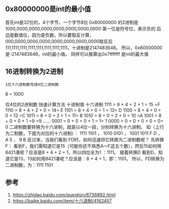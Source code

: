 
## 0x80000000是int的最小值


首先int是32位的，4个字节，一个字节8位
0x80000000 的2进制是
1000,0000,0000,0000,0000,0000,0000,0000
第一位是符号位，表示负的
后边是数值位，因为是负数，所以要取反计算，
000,0000,0000,0000,0000,0000,0000,0000取反后
111,1111,1111,1111,1111,1111,1111,1111，十进制是2147483648。
所以，0x80000000是-2147483648，int的最小值。
同样可以推算出0x7fffffff 是int的最大值

## 16进制转换为2进制

`1位十六进制数写成4位二进制数`

8 = 1000


仅4位的2进制数 快速计算方法 十进制值 十六进制
1111 = 8 + 4 + 2 + 1 = 15 =F
1110 = 8 + 4 + 2 + 0 = 14= E
1101 = 8 + 4 + 0 + 1 = 13= D
1100 = 8 + 4 + 0 + 0 = 12 =C
1011 = 8 + 0 + 2 + 1 = 11= B
1010 = 8 + 0 + 2 + 0 = 10 =A
1001 = 8 + 0 + 0 + 1 =9 =9
……
0001 = 0 + 0 + 0 + 1 = 1= 1
0000 = 0 + 0 + 0 + 0 = 0= 0
二进制数要转换为十六进制，就是以4位一段，分别转换为十六进制。
如（上行为二制数，下面为对应的十六进制）：
1111 1101 ， 1010 0101 ， 1001 1011
F D ， A 5 ， 9 B
反过来，当我们看到 FD时，如何迅速将它转换为二进制数呢？
先转换F：
看到F，我们需知道它是15（可能你还不熟悉A～F这五个数），然后15如何用8421凑呢？应该是8 + 4 + 2 + 1，所以四位全为1 ：1111。
接着转换D
看到D，知道它是13，13如何用8421凑呢？应该是：8 + 4 + 1，即：1101。
所以，FD转换为二进制数，为：1111 1101


## 参考

1. https://zhidao.baidu.com/question/6736892.html
2. https://baike.baidu.com/item/十六进制/4162457
